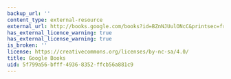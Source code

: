 ```yaml
---
backup_url: ''
content_type: external-resource
external_url: http://books.google.com/books?id=BZnNJUulONcC&printsec=frontcover
has_external_licence_warning: true
has_external_license_warning: true
is_broken: ''
license: https://creativecommons.org/licenses/by-nc-sa/4.0/
title: Google Books
uid: 5f799a56-bfff-4936-8352-ffcb56a881c9
---
```


